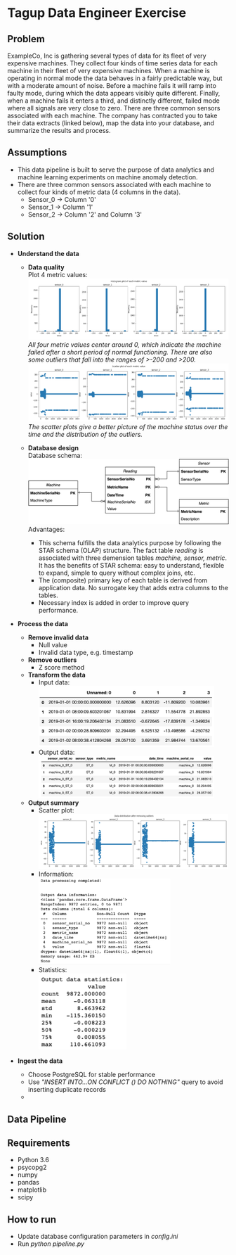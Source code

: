 # Tagup Data Engineer Exercise

## Problem
ExampleCo, Inc is gathering several types of data for its fleet of very expensive machines. They collect four kinds of time series data for each machine in their fleet of very expensive machines. When a machine is operating in normal mode the data behaves in a fairly predictable way, but with a moderate amount of noise. Before a machine fails it will ramp into faulty mode, during which the data appears visibly quite different. Finally, when a machine fails it enters a third, and distinctly different, failed mode where all signals are very close to zero. There are three common sensors associated with each machine. The company has contracted you to take their data extracts (linked below), map the data into your database, and summarize the results and process.

## Assumptions
- This data pipeline is built to serve the purpose of data analytics and machine learning experiments on machine anomaly detection.
- There are three common sensors associated with each machine to collect four kinds of metric data (4 columns in the data). 
	- Sensor_0 -> Column '0'
	- Sensor_1 -> Column '1'
	- Sensor_2 -> Column '2' and Column '3'

## Solution
- <strong>Understand the data</strong>
	- <strong>Data quality</strong>   
	Plot 4 metric values:  
	![histogram](/img/histogram.png)
	_All four metric values center around 0, which indicate the machine failed after a short period of normal functioning. There are also some outliers that fall into the ranges of >-200 and >200._
	![scatter](/img/scatter.png)
	_The scatter plots give a better picture of the machine status over the time and the distribution of the outliers._

	- <strong>Database design</strong>  
	Database schema:
	![schema](/img/schema.png)
	Advantages:  
		- This schema fulfills the data analytics purpose by following the STAR schema (OLAP) structure. The fact table _reading_ is associated with three demension tables _machine, sensor, metric_. It has the benefits of STAR schema: easy to understand, flexible to expand, simple to query without complex joins, etc.
		- The (composite) primary key of each table is derived from application data. No surrogate key that adds extra columns to the tables.
		- Necessary index is added in order to improve query performance.

- <strong>Process the data</strong>
	- <strong>Remove invalid data</strong>
		- Null value
		- Invalid data type, e.g. timestamp
	- <strong>Remove outliers</strong>
		- Z score method
	- <strong>Transform the data</strong>
		- Input data:  
		<img src="img/raw.png" width="400"><br/>
		- Output data:  
		<img src="img/processed.png" width="400"><br/>
	- <strong>Output summary</strong>
		- Scatter plot:
		![scatter_clean](/img/scatter_clean.png)
		- Information:  
		<img src="img/summary_1.png" width="300"><br/>
		- Statistics:  
		<img src="img/summary_2.png" width="200"><br/>

- <strong>Ingest the data</strong>
	- Choose PostgreSQL for stable performance
	- Use _"INSERT INTO...ON CONFLICT () DO NOTHING"_ query to avoid inserting duplicate records
	- 


## Data Pipeline



## Requirements
- Python 3.6
- psycopg2
- numpy
- pandas
- matplotlib
- scipy

## How to run
- Update database configuration parameters in _config.ini_
- Run _python pipeline.py_
